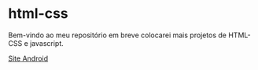 # html-css

Bem-vindo ao meu repositório em breve colocarei mais projetos de HTML-CSS e javascript.

<a href="https://andregm99.github.io/html-css/site-android/Site.html">Site Android</a>